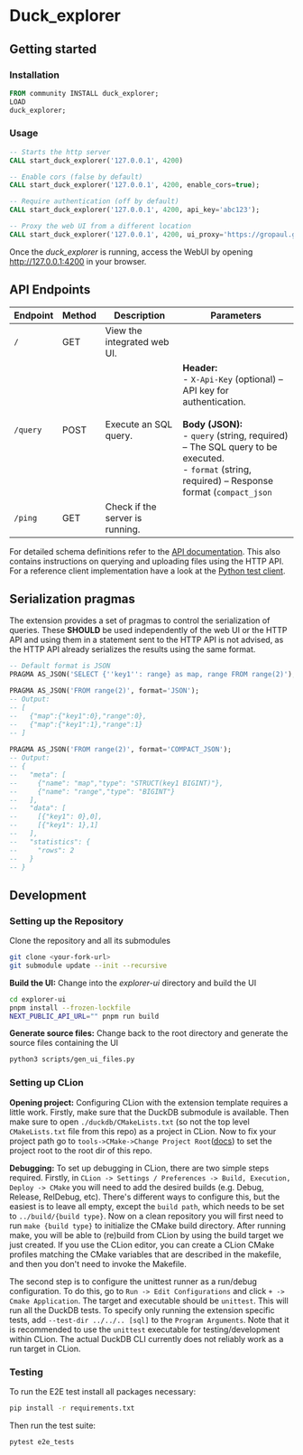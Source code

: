 # Duck_explorer

## Getting started

### Installation

```sql
FROM community INSTALL duck_explorer;
LOAD
duck_explorer;
```

### Usage

```sql
-- Starts the http server
CALL start_duck_explorer('127.0.0.1', 4200)

-- Enable cors (false by default)
CALL start_duck_explorer('127.0.0.1', 4200, enable_cors=true);

-- Require authentication (off by default)
CALL start_duck_explorer('127.0.0.1', 4200, api_key='abc123');

-- Proxy the web UI from a different location
CALL start_duck_explorer('127.0.0.1', 4200, ui_proxy='https://gropaul.github.io/explorer/');
```

Once the _duck_explorer_ is running, access the WebUI by opening http://127.0.0.1:4200 in your browser.

## API Endpoints

| Endpoint | Method | Description                     | Parameters                                                                                                                                                                                                                               |
|----------|--------|---------------------------------|------------------------------------------------------------------------------------------------------------------------------------------------------------------------------------------------------------------------------------------|
| `/`      | GET    | View the integrated web UI.     |                                                                                                                                                                                                                                          |
| `/query` | POST   | Execute an SQL query.           | **Header:** <br> - `X-Api-Key` (optional) – API key for authentication. <br><br> **Body (JSON):** <br> - `query` (string, required) – The SQL query to be executed. <br> - `format` (string, required) – Response format (`compact_json` | `json`). |
| `/ping`  | GET    | Check if the server is running. |                                                                                                                                                                                                                                          |

For detailed schema definitions refer to the [API documentation](openapi.yaml).
This also contains instructions on querying and uploading files using the HTTP API. For a reference client
implementation have a look at the [Python test client](./e2e_tests/client.py).

## Serialization pragmas

The extension provides a set of pragmas to control the serialization of queries. These **SHOULD** be used independently
of the web UI or the HTTP API and using them in a statement sent to the HTTP API is not advised, as the HTTP API already
serializes the results using the same format.

```sql
-- Default format is JSON
PRAGMA AS_JSON('SELECT {''key1'': range} as map, range FROM range(2)');

PRAGMA AS_JSON('FROM range(2)', format='JSON');
-- Output:
-- [
--   {"map":{"key1":0},"range":0},
--   {"map":{"key1":1},"range":1}
-- ]
       
PRAGMA AS_JSON('FROM range(2)', format='COMPACT_JSON');
-- Output:       
-- {
--   "meta": [
--     {"name": "map","type": "STRUCT(key1 BIGINT)"},
--     {"name": "range","type": "BIGINT"}
--   ],
--   "data": [
--     [{"key1": 0},0],
--     [{"key1": 1},1]
--   ],
--   "statistics": {
--     "rows": 2
--   }
-- }
```

## Development

### Setting up the Repository

Clone the repository and all its submodules

```bash
git clone <your-fork-url>
git submodule update --init --recursive
```

**Build the UI:** Change into the _explorer-ui_ directory and build the UI

```bash
cd explorer-ui
pnpm install --frozen-lockfile
NEXT_PUBLIC_API_URL="" pnpm run build
```

**Generate source files:** Change back to the root directory and generate the source files containing the UI

```bash
python3 scripts/gen_ui_files.py
```

### Setting up CLion

**Opening project:**
Configuring CLion with the extension template requires a little work. Firstly, make sure that the DuckDB submodule is
available.
Then make sure to open `./duckdb/CMakeLists.txt` (so not the top level `CMakeLists.txt` file from this repo) as a
project in CLion.
Now to fix your project path go to
`tools->CMake->Change Project Root`([docs](https://www.jetbrains.com/help/clion/change-project-root-directory.html)) to
set the project root to the root dir of this repo.

**Debugging:**
To set up debugging in CLion, there are two simple steps required. Firstly, in
`CLion -> Settings / Preferences -> Build, Execution, Deploy -> CMake` you will need to add the desired builds (e.g.
Debug, Release, RelDebug, etc). There's different ways to configure this, but the easiest is to leave all empty, except
the `build path`, which needs to be set to `../build/{build type}`. Now on a clean repository you will first need to run
`make {build type}` to initialize the CMake build directory. After running make, you will be able to (re)build from
CLion by using the build target we just created. If you use the CLion editor, you can create a CLion CMake profiles
matching the CMake variables that are described in the makefile, and then you don't need to invoke the Makefile.

The second step is to configure the unittest runner as a run/debug configuration. To do this, go to
`Run -> Edit Configurations` and click `+ -> Cmake Application`. The target and executable should be `unittest`. This
will run all the DuckDB tests. To specify only running the extension specific tests, add `--test-dir ../../.. [sql]` to
the `Program Arguments`. Note that it is recommended to use the `unittest` executable for testing/development within
CLion. The actual DuckDB CLI currently does not reliably work as a run target in CLion.

### Testing

To run the E2E test install all packages necessary:

```bash
pip install -r requirements.txt
```

Then run the test suite:

```bash
pytest e2e_tests
```